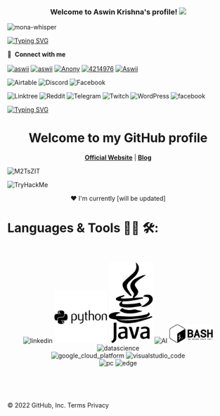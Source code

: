 <h3 align="center">
  Welcome to Aswin Krishna's profile!
  <img src="https://media.giphy.com/media/hvRJCLFzcasrR4ia7z/giphy.gif" width="28">
</h3>

![mona-whisper](https://user-images.githubusercontent.com/64751167/95435221-f0266500-096f-11eb-8070-57f6721b1857.gif)

[![Typing SVG](https://readme-typing-svg.herokuapp.com?color=F71378&background=FFFFFF00&lines=Hey%2C%F0%9F%91%8B+i'm++Aswin+krishna)](https://git.io/typing-svg)

🔗 &nbsp;**Connect with me**
<p align="left">
<a href="https://dr" target="blank"><img align="center" src="https://cdn.jsdelivr.net/npm/simple-icons@3.0.1/icons/dev-dot-to.svg" alt="aswii" height="30" width="40" /></a>
<a href="https://twitter.com/an07os" target="blank"><img align="center" src="https://raw.githubusercontent.com/rahuldkjain/github-profile-readme-generator/master/src/images/icons/Social/twitter.svg" alt="aswii" height="30" width="40" /></a>
<a href="https://www.linkedin.com/in/aswin-krishna-vb-4a69621ab/" target="blank"><img align="center" src="https://raw.githubusercontent.com/rahuldkjain/github-profile-readme-generator/master/src/images/icons/Social/linked-in-alt.svg" alt="Anony" height="30" width="40" /></a>
<a href="https://stackoverflow.com/users/18278924/an0n7os" target="blank"><img align="center" src="https://raw.githubusercontent.com/rahuldkjain/github-profile-readme-generator/master/src/images/icons/Social/stack-overflow.svg" alt="4214976" height="30" width="40" /></a>
<a href="https://www.instagram.com/an0n7os/" target="blank"><img align="center" src="https://raw.githubusercontent.com/rahuldkjain/github-profile-readme-generator/master/src/images/icons/Social/instagram.svg" alt="Aswii" height="30" width="40" /></a>
  
![Airtable](https://img.shields.io/badge/Airtable-18BFFF?style=for-the-badge&logo=Airtable&logoColor=white)
  ![Discord](https://img.shields.io/badge/%3CServer%3E-%237289DA.svg?style=for-the-badge&logo=discord&logoColor=white)
  ![Facebook](https://img.shields.io/badge/Facebook-%231877F2.svg?style=for-the-badge&logo=Facebook&logoColor=white)
  
  ![Linktree](https://img.shields.io/badge/linktree-1de9b6?style=for-the-badge&logo=linktree&logoColor=white)
  ![Reddit](https://img.shields.io/badge/Reddit-FF4500?style=for-the-badge&logo=reddit&logoColor=white)
  ![Telegram](https://img.shields.io/badge/Telegram-2CA5E0?style=for-the-badge&logo=telegram&logoColor=white)
  ![Twitch](https://img.shields.io/badge/Twitch-%239146FF.svg?style=for-the-badge&logo=Twitch&logoColor=white)
  	![WordPress](https://img.shields.io/badge/WordPress-%23117AC9.svg?style=for-the-badge&logo=WordPress&logoColor=white)
     ![facebook](https://img.shields.io/badge/<badge>-%23<badge-color>.svg?style=for-the-badge&logo=<badge>&logoColor=<logo-color>)

  
  
[![Typing SVG](https://readme-typing-svg.herokuapp.com?duration=5009&color=1DF71A&background=FFFFFF00&center=true&multiline=true&lines=root%40~%24++An0n7os)](https://git.io/typing-svg)

<h1 align="center">Welcome to my GitHub profile</h1> 


</p> 
<p align="center">   <strong><a href="https://an0n7-ce.github.io/An0n7os/">Official Website</a></strong> | <strong><a href="https://an0n7os.github.io/-/">Blog</a></strong>

![M2TsZIT](https://user-images.githubusercontent.com/64751167/91557308-e1509980-e951-11ea-9b57-695796bd82cf.gif)
</p> 
<img src="https://tryhackme-badges.s3.amazonaws.com/AswinkrishnaVB.png" alt="TryHackMe">
<p align="center">❤ I'm currently [will be updated]</p> 

# Languages & Tools 👨‍💻 🛠:
</br> 
<p align="center"> 
<!-- For more icons please follow  https://github.com/MikeCodesDotNET/ColoredBadges -->
<img src="https://github.com/MikeCodesDotNET/MikeCodesDotNET/blob/master/Resources/linkedIn.svg" alt="linkedin" width="120" hight="50">
<img src="https://github.com/Xx-Ashutosh-xX/Xx-Ashutosh-xX/blob/master/assets/icons/python.png" alt="python" width="120" hight="50">
<img src="https://github.com/Xx-Ashutosh-xX/Xx-Ashutosh-xX/blob/master/assets/icons/java.png" alt="java"  width="100" hight="50">
<img src="https://github.com/Xx-Ashutosh-xX/Xx-Ashutosh-xX/blob/master/assets/icons/ai.png" alt="AI" width="90" hight="50">
<img src="https://github.com/Xx-Ashutosh-xX/Xx-Ashutosh-xX/blob/master/assets/icons/bash.png" alt="bash" width="100" hight="50">
<img src="https://github.com/Xx-Ashutosh-xX/Xx-Ashutosh-xX/blob/master/assets/icons/datascience.png" alt="datascience" width="180" hight="50">
</br>
<img src="https://github.com/Xx-Ashutosh-xX/Xx-Ashutosh-xX/blob/master/assets/icons/google_cloud_platform.png" alt="google_cloud_platform" width="270" hight="50">
<img src="https://github.com/Xx-Ashutosh-xX/Xx-Ashutosh-xX/blob/master/assets/icons/visualstudio_code.png" alt="visualstudio_code" width="240" hight="50">
</br>
<img src="https://github.com/Xx-Ashutosh-xX/Xx-Ashutosh-xX/blob/master/assets/icons/pc.png" alt="pc" width="100" hight="50">
<img src="https://github.com/Xx-Ashutosh-xX/Xx-Ashutosh-xX/blob/master/assets/icons/edge.png" alt="edge" width="100" hight="50">
</p>
</br>
</br>
</br>

<!--
**edisonlee55/edisonlee55** is a ✨ _special_ ✨ repository because its `README.md` (this file) appears on your GitHub profile. 
Here are some ideas to get you started: 
- 🔭 I’m currently working on ...
- 🌱 I’m currently learning ...
- 👯 I’m looking to collaborate on ...
- 🤔 I’m looking for help with ...
- 💬 Ask me about ...
- 📫 How to reach me: ...
- 😄 Pronouns: ...
- ⚡ Fun fact: ...
-->
© 2022 GitHub, Inc.
Terms
Privacy
